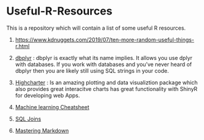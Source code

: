 # Useful-R-Resources
This is a repository which will contain a list of some useful R resources.

1. https://www.kdnuggets.com/2019/07/ten-more-random-useful-things-r.html

2. [dbplyr](https://dbplyr.tidyverse.org/articles/dbplyr.html?source=post_page---------------------------#getting-started)
: dbplyr is exactly what its name implies. It allows you use dplyr with databases. If you work with databases and you’ve never heard of dbplyr then you are likely still using SQL strings in your code.

3. [Highcharter](http://jkunst.com/highcharter/) : Is an amazing plotting and data visualiztion package which also provides great interacitve charts has great functionality with ShinyR for developing web Apps.  

4. [Machine learning Cheatsheet](https://github.com/soulmachine/machine-learning-cheat-sheet/raw/master/machine-learning-cheat-sheet.pdf)

5. [SQL Joins](https://www.w3schools.com/sql/sql_join.asp)

6. [Mastering Markdown](https://guides.github.com/features/mastering-markdowan/)
